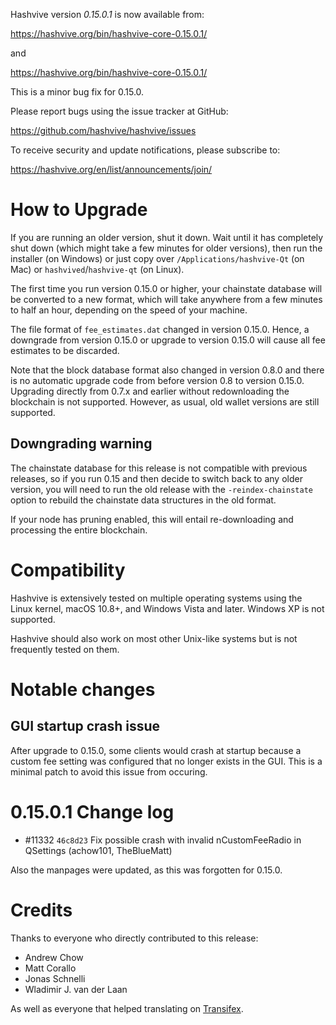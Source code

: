 Hashvive version _0.15.0.1_ is now available from:

<https://hashvive.org/bin/hashvive-core-0.15.0.1/>

and

<https://hashvive.org/bin/hashvive-core-0.15.0.1/>

This is a minor bug fix for 0.15.0.

Please report bugs using the issue tracker at GitHub:

<https://github.com/hashvive/hashvive/issues>

To receive security and update notifications, please subscribe to:

<https://hashvive.org/en/list/announcements/join/>

# How to Upgrade

If you are running an older version, shut it down. Wait until it has completely
shut down (which might take a few minutes for older versions), then run the
installer (on Windows) or just copy over `/Applications/hashvive-Qt` (on Mac)
or `hashvived`/`hashvive-qt` (on Linux).

The first time you run version 0.15.0 or higher, your chainstate database will
be converted to a new format, which will take anywhere from a few minutes to
half an hour, depending on the speed of your machine.

The file format of `fee_estimates.dat` changed in version 0.15.0. Hence, a
downgrade from version 0.15.0 or upgrade to version 0.15.0 will cause all fee
estimates to be discarded.

Note that the block database format also changed in version 0.8.0 and there is no
automatic upgrade code from before version 0.8 to version 0.15.0. Upgrading
directly from 0.7.x and earlier without redownloading the blockchain is not supported.
However, as usual, old wallet versions are still supported.

## Downgrading warning

The chainstate database for this release is not compatible with previous
releases, so if you run 0.15 and then decide to switch back to any
older version, you will need to run the old release with the `-reindex-chainstate`
option to rebuild the chainstate data structures in the old format.

If your node has pruning enabled, this will entail re-downloading and
processing the entire blockchain.

# Compatibility

Hashvive is extensively tested on multiple operating systems using
the Linux kernel, macOS 10.8+, and Windows Vista and later. Windows XP is not supported.

Hashvive should also work on most other Unix-like systems but is not
frequently tested on them.

# Notable changes

## GUI startup crash issue

After upgrade to 0.15.0, some clients would crash at startup because a custom
fee setting was configured that no longer exists in the GUI. This is a minimal
patch to avoid this issue from occuring.

# 0.15.0.1 Change log

- #11332 `46c8d23` Fix possible crash with invalid nCustomFeeRadio in QSettings (achow101, TheBlueMatt)

Also the manpages were updated, as this was forgotten for 0.15.0.

# Credits

Thanks to everyone who directly contributed to this release:

- Andrew Chow
- Matt Corallo
- Jonas Schnelli
- Wladimir J. van der Laan

As well as everyone that helped translating on [Transifex](https://www.transifex.com/projects/p/hashvive/).
